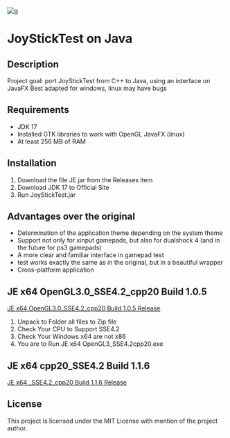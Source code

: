 
![g](https://github.com/rpmaster2/JoyStickTest/assets/76736848/61158acc-b70e-4fce-acda-168aefc2a59f)


# JoyStickTest on Java

## Description
Project goal: port JoyStickTest from C++ to Java, using an interface on JavaFX
Best adapted for windows, linux may have bugs

## Requirements
- JDK 17
- Installed GTK libraries to work with OpenGL JavaFX (linux)
- At least 256 MB of RAM

## Installation
1. Download the file JE.jar from the Releases item
2. Download JDK 17 to Official Site
3. Run JoyStickTest.jar

## Advantages over the original
- Determination of the application theme depending on the system theme
- Support not only for xinput gamepads, but also for dualshock 4 (and in the future for ps3 gamepads)
- A more clear and familiar interface in gamepad test
-  test works exactly the same as in the original, but in a beautiful wrapper
- Cross-platform application


## JE x64 OpenGL3.0_SSE4.2_cpp20 Build 1.0.5 
[JE x64 OpenGL3.0_SSE4.2_cpp20 Build 1.0.5 Release](https://github.com/HCPP20334/JoyStickTest/releases/tag/JE_x64_OpenGL " JE x64 OpenGL3.0_SSE4.2_cpp20")

1. Unpack to Folder all files to Zip file
2. Check Your CPU to Support SSE4.2
3. Check Your Windows x64 are not x86
4. You are to Run JE x64 OpenGL3_SSE4.2cpp20.exe 
## JE x64 cpp20_SSE4.2 Build 1.1.6
[JE x64 _SSE4.2_cpp20 Build 1.1.6 Release](https://github.com/HCPP20334/JoyStickTest "JE x64 Console App")


## License
This project is licensed under the MIT License with mention of the project author.

